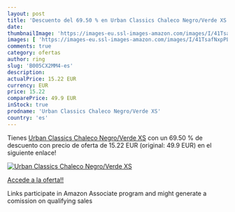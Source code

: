 ```yaml
---
layout: post
title: 'Descuento del 69.50 % en Urban Classics Chaleco Negro/Verde XS'
date: 
thumbnailImage: 'https://images-eu.ssl-images-amazon.com/images/I/41TsafNxpPL._SL200_.jpg'
images: [ 'https://images-eu.ssl-images-amazon.com/images/I/41TsafNxpPL._SL200_.jpg' ]
comments: true
category: ofertas
author: ring
slug: 'B005CX2MM4-es'
description:
actualPrice: 15.22 EUR
currency: EUR
price: 15.22
comparePrice: 49.9 EUR
inStock: true
prodname: 'Urban Classics Chaleco Negro/Verde XS'
country: 'es'
---
```


Tienes [Urban Classics Chaleco Negro/Verde XS](https://www.amazon.es/dp/B005CX2MM4/?tag=tolees-21) con un 69.50 % de descuento con precio de oferta de 15.22 EUR (original: 49.9 EUR) en el siguiente enlace!

[![Urban Classics Chaleco Negro/Verde XS](https://images-eu.ssl-images-amazon.com/images/I/41TsafNxpPL._SL200_.jpg)](https://www.amazon.es/dp/B005CX2MM4/?tag=tolees-21)

[Accede a la oferta!!](https://www.amazon.es/dp/B005CX2MM4/?tag=tolees-21)

Links participate in Amazon Associate program and might generate a comission on qualifying sales


